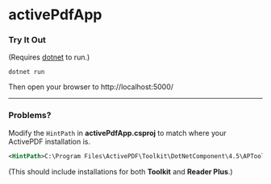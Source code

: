 # activePdfApp

### Try It Out
(Requires [dotnet](https://dotnet.microsoft.com/download) to run.)
```
dotnet run
```
Then open your browser to http://localhost:5000/
___
### Problems?
Modify the `HintPath` in __activePdfApp.csproj__ to match where your ActivePDF installation is.
```xml
<HintPath>C:\Program Files\ActivePDF\Toolkit\DotNetComponent\4.5\APToolkitNET.dll</HintPath>
```
(This should include installations for both __Toolkit__ and __Reader Plus__.)
